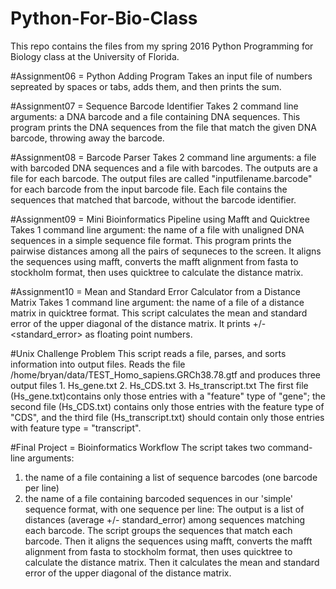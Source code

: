 # Python-For-Bio-Class
This repo contains the files from my spring 2016 Python Programming for Biology class at the University of Florida. 

#Assignment06 = Python Adding Program
Takes an input file of numbers sepreated by spaces or tabs, adds them, and then prints the sum.

#Assignment07 = Sequence Barcode Identifier
Takes 2 command line arguments: a DNA barcode and a file containing DNA sequences. This program prints the DNA sequences from the file that match the given DNA barcode, throwing away the barcode.

#Assignment08 = Barcode Parser
Takes 2 command line arguments: a file with barcoded DNA sequences and a file with barcodes. The outputs are a file for each barcode. The output files are called "inputfilename.barcode" for each barcode from the input barcode file. Each file contains the sequences that matched that barcode, without the barcode identifier.

#Assignment09 = Mini Bioinformatics Pipeline using Mafft and Quicktree
Takes 1 command line argument: the name of a file with unaligned DNA sequences in a simple sequence file format. This program prints the pairwise distances among all the pairs of sequneces to the screen. It aligns the sequences using mafft, converts the mafft alignment from fasta to stockholm format, then uses quicktree to calculate the distance matrix.

#Assignment10 = Mean and Standard Error Calculator from a Distance Matrix
Takes 1 command line argument: the name of a file of a distance matrix in quicktree format. This script calculates the mean and standard error of the upper diagonal of the distance matrix. It prints <mean> +/- <standard_error> as floating point numbers.

#Unix Challenge Problem
This script reads a file, parses, and sorts information into output files.
Reads the file /home/bryan/data/TEST_Homo_sapiens.GRCh38.78.gtf and produces three output files 
    1. Hs_gene.txt
    2. Hs_CDS.txt
    3. Hs_transcript.txt
The first file (Hs_gene.txt)contains only those entries with a "feature" type of "gene"; the second file (Hs_CDS.txt)  contains only those entries with the feature type of "CDS", and the third file (Hs_transcript.txt) should contain only those entries with feature type = "transcript". 

#Final Project = Bioinformatics Workflow
The script takes two command-line arguments:
1. the name of a file containing a list of sequence barcodes (one barcode per line)
2. the name of a file containing barcoded sequences in our 'simple' sequence format, with one sequence per line:
The output is a list of distances (average +/- standard_error) among sequences matching each barcode. The script groups the sequences that match each barcode. Then it aligns the sequences using mafft, converts the mafft alignment from fasta to stockholm format, then uses quicktree to calculate the distance matrix. Then it calculates the mean and standard error of the upper diagonal of the distance matrix.
